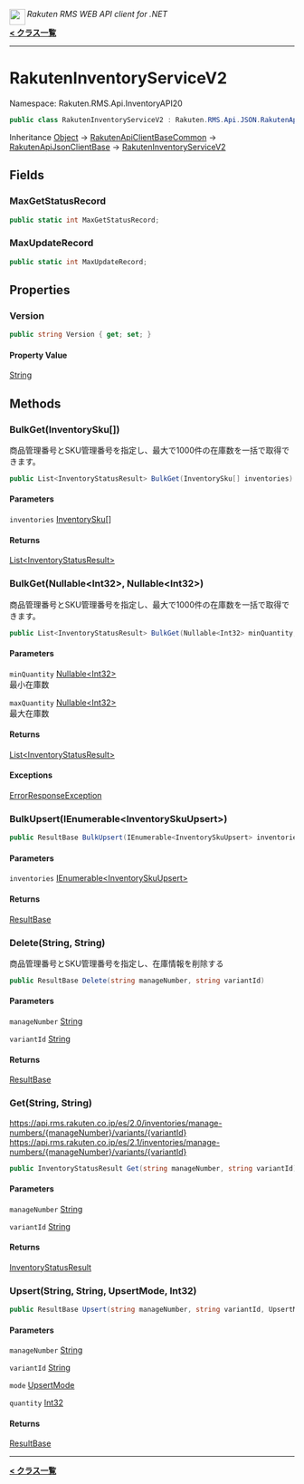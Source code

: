<img align="left" style="height: 2em;" src="https://webservice.rakuten.co.jp/favicon.ico"><em>Rakuten RMS WEB API client for .NET</em>

[**< クラス一覧**](./)
- - -

# RakutenInventoryServiceV2

Namespace: Rakuten.RMS.Api.InventoryAPI20

```csharp
public class RakutenInventoryServiceV2 : Rakuten.RMS.Api.JSON.RakutenApiJsonClientBase
```

Inheritance [Object](https://docs.microsoft.com/en-us/dotnet/api/system.object) → [RakutenApiClientBaseCommon](./rakuten.rms.api.rest.rakutenapiclientbasecommon) → [RakutenApiJsonClientBase](./rakuten.rms.api.json.rakutenapijsonclientbase) → [RakutenInventoryServiceV2](./rakuten.rms.api.inventoryapi20.rakuteninventoryservicev2)

## Fields

### <a id="fields-maxgetstatusrecord"/>**MaxGetStatusRecord**

```csharp
public static int MaxGetStatusRecord;
```

### <a id="fields-maxupdaterecord"/>**MaxUpdateRecord**

```csharp
public static int MaxUpdateRecord;
```

## Properties

### <a id="properties-version"/>**Version**

```csharp
public string Version { get; set; }
```

#### Property Value

[String](https://docs.microsoft.com/en-us/dotnet/api/system.string)<br>

## Methods

### <a id="methods-bulkget"/>**BulkGet(InventorySku[])**

商品管理番号とSKU管理番号を指定し、最大で1000件の在庫数を一括で取得できます。

```csharp
public List<InventoryStatusResult> BulkGet(InventorySku[] inventories)
```

#### Parameters

`inventories` [InventorySku[]](./rakuten.rms.api.inventoryapi20.inventorysku)<br>

#### Returns

[List&lt;InventoryStatusResult&gt;](https://docs.microsoft.com/en-us/dotnet/api/system.collections.generic.list-1)

### <a id="methods-bulkget"/>**BulkGet(Nullable&lt;Int32&gt;, Nullable&lt;Int32&gt;)**

商品管理番号とSKU管理番号を指定し、最大で1000件の在庫数を一括で取得できます。

```csharp
public List<InventoryStatusResult> BulkGet(Nullable<Int32> minQuantity, Nullable<Int32> maxQuantity)
```

#### Parameters

`minQuantity` [Nullable&lt;Int32&gt;](https://docs.microsoft.com/en-us/dotnet/api/system.nullable-1)<br>
最小在庫数

`maxQuantity` [Nullable&lt;Int32&gt;](https://docs.microsoft.com/en-us/dotnet/api/system.nullable-1)<br>
最大在庫数

#### Returns

[List&lt;InventoryStatusResult&gt;](https://docs.microsoft.com/en-us/dotnet/api/system.collections.generic.list-1)

#### Exceptions

[ErrorResponseException](./rakuten.rms.api.json.errorresponseexception)<br>

### <a id="methods-bulkupsert"/>**BulkUpsert(IEnumerable&lt;InventorySkuUpsert&gt;)**

```csharp
public ResultBase BulkUpsert(IEnumerable<InventorySkuUpsert> inventories)
```

#### Parameters

`inventories` [IEnumerable&lt;InventorySkuUpsert&gt;](https://docs.microsoft.com/en-us/dotnet/api/system.collections.generic.ienumerable-1)<br>

#### Returns

[ResultBase](./rakuten.rms.api.json.resultbase)

### <a id="methods-delete"/>**Delete(String, String)**

商品管理番号とSKU管理番号を指定し、在庫情報を削除する

```csharp
public ResultBase Delete(string manageNumber, string variantId)
```

#### Parameters

`manageNumber` [String](https://docs.microsoft.com/en-us/dotnet/api/system.string)<br>

`variantId` [String](https://docs.microsoft.com/en-us/dotnet/api/system.string)<br>

#### Returns

[ResultBase](./rakuten.rms.api.json.resultbase)

### <a id="methods-get"/>**Get(String, String)**

https://api.rms.rakuten.co.jp/es/2.0/inventories/manage-numbers/{manageNumber}/variants/{variantId}
 https://api.rms.rakuten.co.jp/es/2.1/inventories/manage-numbers/{manageNumber}/variants/{variantId}

```csharp
public InventoryStatusResult Get(string manageNumber, string variantId)
```

#### Parameters

`manageNumber` [String](https://docs.microsoft.com/en-us/dotnet/api/system.string)<br>

`variantId` [String](https://docs.microsoft.com/en-us/dotnet/api/system.string)<br>

#### Returns

[InventoryStatusResult](./rakuten.rms.api.inventoryapi20.inventorystatusresult)

### <a id="methods-upsert"/>**Upsert(String, String, UpsertMode, Int32)**

```csharp
public ResultBase Upsert(string manageNumber, string variantId, UpsertMode mode, int quantity)
```

#### Parameters

`manageNumber` [String](https://docs.microsoft.com/en-us/dotnet/api/system.string)<br>

`variantId` [String](https://docs.microsoft.com/en-us/dotnet/api/system.string)<br>

`mode` [UpsertMode](./rakuten.rms.api.inventoryapi20.upsertmode)<br>

`quantity` [Int32](https://docs.microsoft.com/en-us/dotnet/api/system.int32)<br>

#### Returns

[ResultBase](./rakuten.rms.api.json.resultbase)


- - -
[**< クラス一覧**](./)
